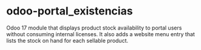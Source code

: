 # odoo-portal_existencias
Odoo 17 module that displays product stock availability to portal users without consuming internal licenses. It also
adds a website menu entry that lists the stock on hand for each sellable product.
